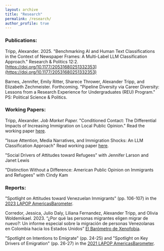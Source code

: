 ```yaml
---
layout: archive
title: "Research"
permalink: /research/
author_profile: true
---
```


### Publications: 

Tripp, Alexander. 2025. "Benchmarking AI and Human Text Classifications in the Context of Newspaper Frames: A Multi-Label LLM Classification Approach." Research & Politics 12:2. [https://doi.org/10.1177/20531680251332353](https://doi.org/10.1177/20531680251332353) 

Barnes, Jennifer, Emily Ritter, Sharece Thrower, Alexander Tripp, and Elizabeth Zechmeister. Forthcoming. "Pipeline Diversity via Career Diversity: Lessons from a Research Experience for Undergraduates (REU) Program." PS: Political Science & Politics.

### Working Papers: 
Tripp, Alexander. *Job Market Paper.* "Conditioned Contact: The Differential Impacts of Increasing Immigration on Local Public Opinion." Read the working paper [here](). 

"Issue Attention, Media Narratives, and Immigration Shocks: An LLM Classification Approach" Read working paper [here](https://doi.org/10.31219/osf.io/2ytxf_v3). 

"Social Drivers of Attitudes toward Refugees" with Jennifer Larson and Janet Lewis

"Distinction Without a Difference: American Public Opinion on Immigrants and Refugees" with Cindy Kam

### Reports:

"Spotlight on Attitudes toward Venezuelan Immigrants" (pp. 106-107) in the [2023 LAPOP AmericasBarometer](https://www.vanderbilt.edu/lapop/ab2023/AB2023-Pulse-of-Democracy-final-20231205.pdf).

Corredor, Jessica, Julio Daly, Liliana Fernandez, Alexander Tripp, and Olivia Woldemikael. 2023. “¿Por qué las personas migrantes eligen migrar de nuevo?: Un informe especial sobre la migración de personas Venezolanas en Colombia hacia los Estados Unidos” [El Barómetro de Xenofobia](https://ugc.production.linktr.ee/d0a40b2b-81c5-4e76-999c-36c16e45bd14_Informe-Darie-n--Por-que--las-personas-migrantes-eligen-migrar-de-nuevo--2023--1-.pdf).

"Spotlight on Intentions to Emigrate" (pp. 24-25) and "Spotlight on Key Drivers of Emigration" (pp. 26-27) 
in the [2021 LAPOP AmericasBarometer](https://www.vanderbilt.edu/lapop/ab2021/2021_LAPOP_AmericasBarometer_2021_Pulse_of_Democracy.pdf). 
